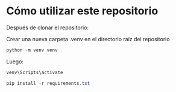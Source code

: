 # Cómo utilizar este repositorio

Después de clonar el repositorio:


Crear una nueva carpeta .venv en el directorio raíz del repositorio
``` powershell
python -m venv venv
```

Luego:
``` powershell
venv\Scripts\activate

pip install -r requirements.txt
```
